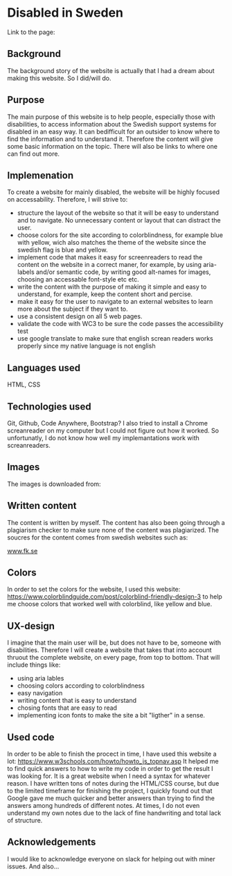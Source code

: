 # Disabled in Sweden

Link to the page:


## Background 
The background story of the website is actually that I had a dream about making this website. So I did/will do.

## Purpose  
The main purpose of this website is to help people, especially those with disabilities, to access information about the Swedish support systems for disabled in an easy way. It can bedifficult for an outsider to know where to find the information and to understand it. Therefore the content will give some basic information on the topic. There will also be links to where one can find out more.


## Implemenation

To create a website for mainly disabled, the website will be highly focused on accessability. Therefore, I will strive to:

* structure the layout of the website so that it will be easy to understand and to navigate. No unnecessary content or layout that can distract the user.
* choose colors for the site according to colorblindness, for example blue with yellow, wich also matches the theme of the website since the swedish flag is blue and yellow.
* implement code that makes it easy for screenreaders to read the content on the website in a correct maner, for example, by using aria-labels and/or semantic code, by writing good alt-names for images, choosing an accessable font-style etc etc.
* write the content with the purpose of making it simple and easy to understand, for example, keep the content short and percise. 
* make it easy for the user to navigate to an external websites to learn more about the subject if they want to.
* use a consistent design on all 5 web pages.
* validate the code with WC3 to be sure the code passes the accessibility test 
* use google translate to make sure that english screan readers works properly since my native language is not english

## Languages used
HTML, CSS


## Technologies used
Git, Github, Code Anywhere, Bootstrap? 
I also tried to install a Chrome screanreader on my computer but I could not figure out how it worked. So unfortunatly, I do not know how well my implemantations work with screanreaders.

## Images
The images is downloaded from: 

## Written content
The content is written by myself. The content has also been going through a plagiarism checker to make sure none of the content was plagiarized. 
The soucres for the content comes from swedish websites such as: 

www.fk.se

## Colors
In order to set the colors for the website, I used this website: https://www.colorblindguide.com/post/colorblind-friendly-design-3 to help me choose colors that worked well with colorblind, like yellow and blue.


## UX-design
I imagine that the main user will be, but does not have to be, someone with disabilities. Therefore I will create a website that takes that into account thruout the complete website, on every page, from top to bottom. That will include things like: 

* using aria lables
* choosing colors according to colorblindness
* easy navigation
* writing content that is easy to understand
* chosing fonts that are easy to read
* implementing icon fonts to make the site a bit "ligther" in a sense.  

## Used code
In order to be able to finish the procect in time, I have used this website a lot:
https://www.w3schools.com/howto/howto_js_topnav.asp
It helped me to find quick answers to how to write my code in order to get the result I was looking for. It is a great website when I need a syntax for whatever reason. 
I have written tons of notes during the HTML/CSS course, but due to the limited timeframe for finishing the project, I quickly found out that Google gave me much quicker and better answers than trying to find the answers among hundreds of different notes. At times, I do not even understand my own notes due to the lack of fine handwriting and total lack of structure.

## Acknowledgements
I would like to acknowledge everyone on slack for helping out with miner issues. And also...
